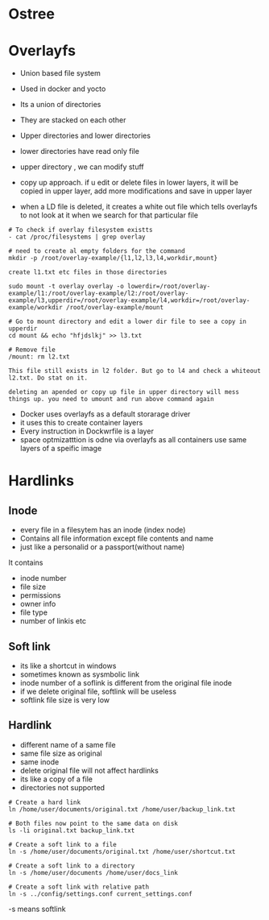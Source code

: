 Ostree
======

# Overlayfs

- Union based file system
- Used in docker and yocto

- Its a union of directories
- They are stacked on each other
- Upper directories and lower directories
- lower directories have read only file
- upper directory , we can modify stuff

- copy up approach. if u edit or delete files in lower layers, it will be copied in upper layer, add more modifications and save in upper layer
- when a LD file is deleted, it creates a white out file which tells overlayfs to not look at it when we search for that particular file


```
# To check if overlay filesystem existts
- cat /proc/filesystems | grep overlay

# need to create al empty folders for the command
mkdir -p /root/overlay-example/{l1,l2,l3,l4,workdir,mount}

create l1.txt etc files in those directories

sudo mount -t overlay overlay -o lowerdir=/root/overlay-example/l1:/root/overlay-example/l2:/root/overlay-example/l3,upperdir=/root/overlay-example/l4,workdir=/root/overlay-example/workdir /root/overlay-example/mount

# Go to mount directory and edit a lower dir file to see a copy in upperdir
cd mount && echo "hfjdslkj" >> l3.txt

# Remove file
/mount: rm l2.txt

This file still exists in l2 folder. But go to l4 and check a whiteout l2.txt. Do stat on it.

deleting an apended or copy up file in upper directory will mess things up. you need to umount and run above command again
```

- Docker uses overlayfs as a default storarage driver
- it uses this to create container layers
- Every instruction in Dockwrfile is a layer
- space optmizatttion is odne via overlayfs as all containers use same layers of a speific image

# Hardlinks

## Inode
- every file in a filesytem has an inode (index node)
- Contains all file information except file contents and name
- just like a personalid or a passport(without name)

It contains
- inode number
- file size
- permissions
- owner info
- file type
- number of linkis etc

## Soft link
- its like a shortcut in windows
- sometimes known as sysmbolic link
- inode number of a soflink is different from the original file inode
- if we delete original file, softlink will be useless
- softlink file size is very low

## Hardlink
- different name of a same file
- same file size as original
- same inode
- delete original file will not affect hardlinks
- its like a copy of a file
- directories not supported

```
# Create a hard link
ln /home/user/documents/original.txt /home/user/backup_link.txt

# Both files now point to the same data on disk
ls -li original.txt backup_link.txt

# Create a soft link to a file
ln -s /home/user/documents/original.txt /home/user/shortcut.txt

# Create a soft link to a directory
ln -s /home/user/documents /home/user/docs_link

# Create a soft link with relative path
ln -s ../config/settings.conf current_settings.conf
```

-s means softlink


